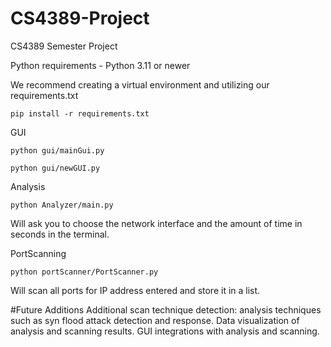 # CS4389-Project
CS4389 Semester Project

Python requirements - Python 3.11 or newer

We recommend creating a virtual environment and utilizing our requirements.txt 

```pip install -r requirements.txt```

GUI

```python gui/mainGui.py```

```python gui/newGUI.py```

Analysis

```python Analyzer/main.py```

Will ask you to choose the network interface and the amount of time in seconds in the terminal.

PortScanning

```python portScanner/PortScanner.py```

Will scan all ports for IP address entered and store it in a list.

#Future Additions
Additional scan technique detection: analysis techniques such as syn flood attack detection and response.
Data visualization of analysis and scanning results.
GUI integrations with analysis and scanning.

